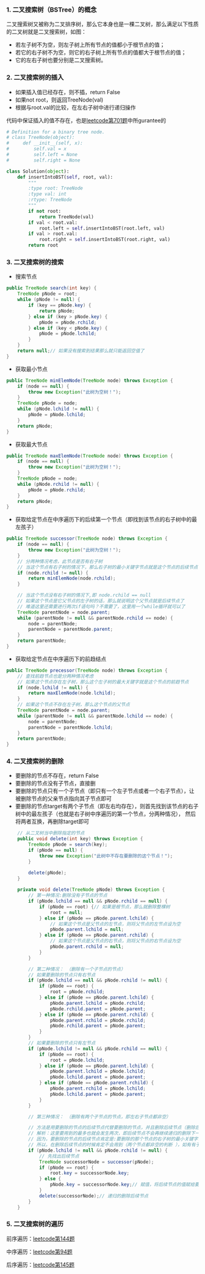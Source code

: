 ### 1. 二叉搜索树（BSTree）的概念

二叉搜索树又被称为二叉排序树，那么它本身也是一棵二叉树，那么满足以下性质的二叉树就是二叉搜索树，如图：

- 若左子树不为空，则左子树上所有节点的值都小于根节点的值；
- 若它的右子树不为空，则它的右子树上所有节点的值都大于根节点的值；
- 它的左右子树也要分别是二叉搜索树。

### 2. 二叉搜索树的插入

- 如果插入值已经存在，则不插，return False
- 如果not root，则返回TreeNode(val)
- 根据与root.val的比较，在左右子树中进行递归操作

代码中保证插入的值不存在，也是[leetcode第701题](https://github.com/apachecn/LeetCode/blob/master/docs/Leetcode_Solutions/701._Insert_into_a_Binary_Search_Tree.md)中所gurantee的
```python
# Definition for a binary tree node.
# class TreeNode(object):
#     def __init__(self, x):
#         self.val = x
#         self.left = None
#         self.right = None

class Solution(object):
    def insertIntoBST(self, root, val):
        """
        :type root: TreeNode
        :type val: int
        :rtype: TreeNode
        """
        if not root:
            return TreeNode(val)
        if val < root.val:
            root.left = self.insertIntoBST(root.left, val)
        if val > root.val:
            root.right = self.insertIntoBST(root.right, val)
        return root
```

### 3. 二叉搜索树的搜索

*  搜索节点
```java
public TreeNode search(int key) {
    TreeNode pNode = root;
    while (pNode != null) {
        if (key == pNode.key) {
            return pNode;
        } else if (key > pNode.key) {
            pNode = pNode.rchild;
        } else if (key < pNode.key) {
            pNode = pNode.lchild;
        }
    }
    return null;// 如果没有搜索到结果那么就只能返回空值了
}
```

* 获取最小节点

```java
public TreeNode minElemNode(TreeNode node) throws Exception {
    if (node == null) {
        throw new Exception("此树为空树！");
    }
    TreeNode pNode = node;
    while (pNode.lchild != null) {
        pNode = pNode.lchild;
    }
    return pNode;
}
```

* 获取最大节点

```java
public TreeNode maxElemNode(TreeNode node) throws Exception {
    if (node == null) {
        throw new Exception("此树为空树！");
    }
    TreeNode pNode = node;
    while (pNode.rchild != null) {
        pNode = pNode.rchild;
    }
    return pNode;
}
```

* 获取给定节点在中序遍历下的后续第一个节点（即找到该节点的右子树中的最左孩子）

```java
public TreeNode successor(TreeNode node) throws Exception {
    if (node == null) {
        throw new Exception("此树为空树！");
    }
    // 分两种情况考虑，此节点是否有右子树
    // 当这个节点有右子树的情况下，那么右子树的最小关键字节点就是这个节点的后续节点
    if (node.rchild != null) {
        return minElemNode(node.rchild);
    }

    // 当这个节点没有右子树的情况下,即 node.rchild == null
    // 如果这个节点是它父节点的左子树的话，那么就说明这个父节点就是后续节点了
    // 难道这里还需要进行两次if语句吗？不需要了，这里用一个while循环就可以了
    TreeNode parentNode = node.parent;
    while (parentNode != null && parentNode.rchild == node) {
        node = parentNode;
        parentNode = parentNode.parent;
    }
    return parentNode;
}
```


* 获取给定节点在中序遍历下的前趋结点

```java
public TreeNode precessor(TreeNode node) throws Exception {
    // 查找前趋节点也是分两种情况考虑
    // 如果这个节点存在左子树，那么这个左子树的最大关键字就是这个节点的前趋节点
    if (node.lchild != null) {
        return maxElemNode(node.lchild);
    }
    // 如果这个节点不存在左子树，那么这个节点的父节点
    TreeNode parentNode = node.parent;
    while (parentNode != null && parentNode.lchild == node) {
        node = parentNode;
        parentNode = parentNode.lchild;
    }
    return parentNode;
}
```



### 4. 二叉搜索树的删除

- 要删除的节点不存在，return False
- 要删除的节点没有子节点，直接删
- 要删除的节点只有一个子节点（即只有一个左子节点或者一个右子节点），让被删除节点的父亲节点指向其子节点即可
- 要删除的节点target有两个子节点（即左右均存在），则首先找到该节点的右子树中的最左孩子（也就是右子树中序遍历的第一个节点，分两种情况），
然后将两者互换，再删除target即可

```java
    // 从二叉树当中删除指定的节点
    public void delete(int key) throws Exception {
        TreeNode pNode = search(key);
        if (pNode == null) {
            throw new Exception("此树中不存在要删除的这个节点！");
        }

        delete(pNode);
    }
    
    private void delete(TreeNode pNode) throws Exception {
        // 第一种情况:删除没有子节点的节点
        if (pNode.lchild == null && pNode.rchild == null) {
            if (pNode == root) {// 如果是根节点，那么就删除整棵树
                root = null;
            } else if (pNode == pNode.parent.lchild) {
                // 如果这个节点是父节点的左节点，则将父节点的左节点设为空
                pNode.parent.lchild = null;
            } else if (pNode == pNode.parent.rchild) {
                // 如果这个节点是父节点的右节点，则将父节点的右节点设为空
                pNode.parent.rchild = null;
            }
        }

        // 第二种情况： （删除有一个子节点的节点）
        // 如果要删除的节点只有右节点
        if (pNode.lchild == null && pNode.rchild != null) {
            if (pNode == root) {
                root = pNode.rchild;
            } else if (pNode == pNode.parent.lchild) {
                pNode.parent.lchild = pNode.rchild;
                pNode.rchild.parent = pNode.parent;
            } else if (pNode == pNode.parent.rchild) {
                pNode.parent.rchild = pNode.rchild;
                pNode.rchild.parent = pNode.parent;
            }
        }
        // 如果要删除的节点只有左节点
        if (pNode.lchild != null && pNode.rchild == null) {
            if (pNode == root) {
                root = pNode.lchild;
            } else if (pNode == pNode.parent.lchild) {
                pNode.parent.lchild = pNode.lchild;
                pNode.lchild.parent = pNode.parent;
            } else if (pNode == pNode.parent.rchild) {
                pNode.parent.rchild = pNode.lchild;
                pNode.lchild.parent = pNode.parent;
            }
        }

        // 第三种情况： （删除有两个子节点的节点，即左右子节点都非空）

        // 方法是用要删除的节点的后续节点代替要删除的节点，并且删除后续节点（删除后续节点的时候需要递归操作）
        // 解析：这里要用到的最多也就会发生两次，即后续节点不会再继续递归的删除下一个后续节点了，
        // 因为，要删除的节点的后续节点肯定是:要删除的那个节点的右子树的最小关键字，而这个最小关键字肯定不会有左节点;
        // 所以，在删除后续节点的时候肯定不会用到（两个节点都非空的判断 ），如有有子节点，肯定就是有一个右节点。
        if (pNode.lchild != null && pNode.rchild != null) {
            // 先找出后续节点
            TreeNode successorNode = successor(pNode);
            if (pNode == root) {
                root.key = successorNode.key;
            } else {
                pNode.key = successorNode.key;// 赋值，将后续节点的值赋给要删除的那个节点
            }
            delete(successorNode);// 递归的删除后续节点
        }
    }
```


### 5. 二叉搜索树的遍历

前序遍历：[leetcode第144题](https://github.com/apachecn/LeetCode/blob/master/docs/Leetcode_Solutions/144._binary_tree_preorder_traversal.md)

中序遍历：[leetcode第94题](https://github.com/apachecn/LeetCode/blob/master/docs/Leetcode_Solutions/094._binary_tree_inorder_traversal.md)

后序遍历：[leetcode第145题](https://github.com/apachecn/LeetCode/blob/master/docs/Leetcode_Solutions/145._binary_tree_postorder_traversal.md)














